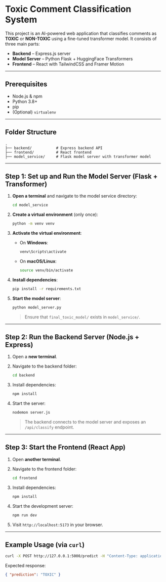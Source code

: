 
# Toxic Comment Classification System 

This project is an AI-powered web application that classifies comments as **TOXIC** or **NON-TOXIC** using a fine-tuned transformer model. It consists of three main parts:

-  **Backend** – Express.js server
-  **Model Server** – Python Flask + HuggingFace Transformers
-  **Frontend** – React with TailwindCSS and Framer Motion

---

##  Prerequisites

- Node.js & npm
- Python 3.8+
- pip
- (Optional) `virtualenv`

---

##  Folder Structure

```
.
├── backend/           # Express backend API
├── frontend/          # React frontend
├── model_service/     # Flask model server with transformer model
```

---

##  Step 1: Set up and Run the Model Server (Flask + Transformer)

1. **Open a terminal** and navigate to the model service directory:

   ```bash
   cd model_service
   ```

2. **Create a virtual environment** (only once):

   ```bash
   python -m venv venv
   ```

3. **Activate the virtual environment**:

   - On **Windows**:

     ```bash
     venv\Scripts\activate
     ```

   - On **macOS/Linux**:

     ```bash
     source venv/bin/activate
     ```

4. **Install dependencies**:

   ```bash
   pip install -r requirements.txt
   ```

5. **Start the model server**:

   ```bash
   python model_server.py
   ```

   > Ensure that `final_toxic_model/` exists in `model_service/`.

---

##  Step 2: Run the Backend Server (Node.js + Express)

1. Open a **new terminal**.

2. Navigate to the backend folder:

   ```bash
   cd backend
   ```

3. Install dependencies:

   ```bash
   npm install
   ```

4. Start the server:

   ```bash
   nodemon server.js
   ```

   > The backend connects to the model server and exposes an `/api/classify` endpoint.

---

##  Step 3: Start the Frontend (React App)

1. Open **another terminal**.

2. Navigate to the frontend folder:

   ```bash
   cd frontend
   ```

3. Install dependencies:

   ```bash
   npm install
   ```

4. Start the development server:

   ```bash
   npm run dev
   ```

5. Visit `http://localhost:5173` in your browser.

---

##  Example Usage (via `curl`)

```bash
curl -X POST http://127.0.0.1:5000/predict -H "Content-Type: application/json" -d "{\"comment\": \"You are a terrible person\"}"
```

Expected response:

```json
{ "prediction": "TOXIC" }
```
